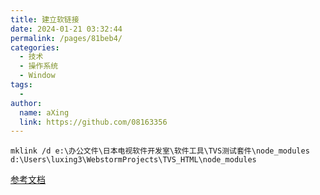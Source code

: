 ```yaml
---
title: 建立软链接
date: 2024-01-21 03:32:44
permalink: /pages/81beb4/
categories:
  - 技术
  - 操作系统
  - Window
tags:
  - 
author: 
  name: aXing
  link: https://github.com/08163356
---
```

```
mklink /d e:\办公文件\日本电视软件开发室\软件工具\TVS测试套件\node_modules d:\Users\luxing3\WebstormProjects\TVS_HTML\node_modules
```

[参考文档](https://blog.csdn.net/qq_37861937/article/details/79064841)<!-- more -->
